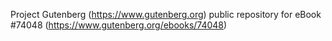 Project Gutenberg (https://www.gutenberg.org) public repository for
eBook #74048 (https://www.gutenberg.org/ebooks/74048)
